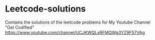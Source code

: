 # Leetcode-solutions
Contains the solutions of the leetcode problems for My Youtube Channel "Get Codified" https://www.youtube.com/channel/UCJKWQLxRFMQWg3YZ9F57VAg
